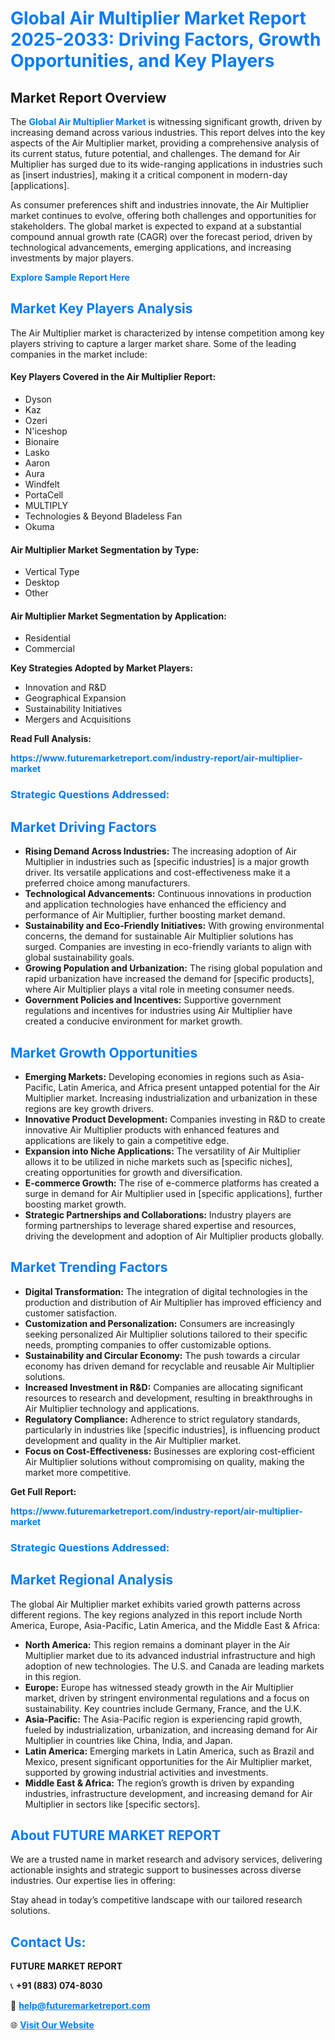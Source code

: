 <h1 style="color: #007BFF;">Global Air Multiplier Market Report 2025-2033: Driving Factors, Growth Opportunities, and Key Players</h1>

<section id="overview">
<h2>Market Report Overview</h2>
<p>The <a href="https://www.futuremarketreport.com/industry-report/air-multiplier-market" style="color: #007BFF; text-decoration: none;"><strong>Global Air Multiplier Market</strong></a> is witnessing significant growth, driven by increasing demand across various industries. This report delves into the key aspects of the Air Multiplier market, providing a comprehensive analysis of its current status, future potential, and challenges. The demand for Air Multiplier has surged due to its wide-ranging applications in industries such as [insert industries], making it a critical component in modern-day [applications].</p>
<p>As consumer preferences shift and industries innovate, the Air Multiplier market continues to evolve, offering both challenges and opportunities for stakeholders. The global market is expected to expand at a substantial compound annual growth rate (CAGR) over the forecast period, driven by technological advancements, emerging applications, and increasing investments by major players.</p>
</section>

<section id="overview">
<p><a href="https://www.futuremarketreport.com/request-sample/reportId=49017" style="color: #007BFF; text-decoration: none;"><strong>Explore Sample Report Here</strong></a></p>
</section>

<section id="key-players">
<h2 style="color: #007BFF;">Market Key Players Analysis</h2>
<p>The Air Multiplier market is characterized by intense competition among key players striving to capture a larger market share. Some of the leading companies in the market include:</p>
<h4>Key Players Covered in the Air Multiplier Report:</h4>
<ul><li>Dyson</li><li>Kaz</li><li>Ozeri</li><li>N&#039;iceshop</li><li>Bionaire</li><li>Lasko</li><li>Aaron</li><li>Aura</li><li>Windfelt</li><li>PortaCell</li><li>MULTIPLY</li><li>Technologies &amp; Beyond Bladeless Fan</li><li>Okuma</li></ul>
<h4>Air Multiplier Market Segmentation by Type:</h4>
<ul><li>Vertical Type</li><li>Desktop</li><li>Other</li></ul>

<h4>Air Multiplier Market Segmentation by Application:</h4>
<ul><li>Residential</li><li>Commercial</li></ul>
<p><strong>Key Strategies Adopted by Market Players:</strong></p>
<ul>
<li>Innovation and R&D</li>
<li>Geographical Expansion</li>
<li>Sustainability Initiatives</li>
<li>Mergers and Acquisitions</li>
</ul>
</section>

<section>
<p><strong>Read Full Analysis: </strong></p><a href="https://www.futuremarketreport.com/industry-report/air-multiplier-market" style="color: #007BFF; text-decoration: none;"><strong>https://www.futuremarketreport.com/industry-report/air-multiplier-market</strong></a>
<h3 style="color: #007BFF;">Strategic Questions Addressed:</h3>
</section>

<section id="driving-factors">
<h2 style="color: #007BFF;">Market Driving Factors</h2>
<ul>
<li><strong>Rising Demand Across Industries:</strong> The increasing adoption of Air Multiplier in industries such as [specific industries] is a major growth driver. Its versatile applications and cost-effectiveness make it a preferred choice among manufacturers.</li>
<li><strong>Technological Advancements:</strong> Continuous innovations in production and application technologies have enhanced the efficiency and performance of Air Multiplier, further boosting market demand.</li>
<li><strong>Sustainability and Eco-Friendly Initiatives:</strong> With growing environmental concerns, the demand for sustainable Air Multiplier solutions has surged. Companies are investing in eco-friendly variants to align with global sustainability goals.</li>
<li><strong>Growing Population and Urbanization:</strong> The rising global population and rapid urbanization have increased the demand for [specific products], where Air Multiplier plays a vital role in meeting consumer needs.</li>
<li><strong>Government Policies and Incentives:</strong> Supportive government regulations and incentives for industries using Air Multiplier have created a conducive environment for market growth.</li>
</ul>
</section>

<section id="growth-opportunities">
<h2 style="color: #007BFF;">Market Growth Opportunities</h2>
<ul>
<li><strong>Emerging Markets:</strong> Developing economies in regions such as Asia-Pacific, Latin America, and Africa present untapped potential for the Air Multiplier market. Increasing industrialization and urbanization in these regions are key growth drivers.</li>
<li><strong>Innovative Product Development:</strong> Companies investing in R&D to create innovative Air Multiplier products with enhanced features and applications are likely to gain a competitive edge.</li>
<li><strong>Expansion into Niche Applications:</strong> The versatility of Air Multiplier allows it to be utilized in niche markets such as [specific niches], creating opportunities for growth and diversification.</li>
<li><strong>E-commerce Growth:</strong> The rise of e-commerce platforms has created a surge in demand for Air Multiplier used in [specific applications], further boosting market growth.</li>
<li><strong>Strategic Partnerships and Collaborations:</strong> Industry players are forming partnerships to leverage shared expertise and resources, driving the development and adoption of Air Multiplier products globally.</li>
</ul>
</section>

<section id="trending-factors">
<h2 style="color: #007BFF;">Market Trending Factors</h2>
<ul>
<li><strong>Digital Transformation:</strong> The integration of digital technologies in the production and distribution of Air Multiplier has improved efficiency and customer satisfaction.</li>
<li><strong>Customization and Personalization:</strong> Consumers are increasingly seeking personalized Air Multiplier solutions tailored to their specific needs, prompting companies to offer customizable options.</li>
<li><strong>Sustainability and Circular Economy:</strong> The push towards a circular economy has driven demand for recyclable and reusable Air Multiplier solutions.</li>
<li><strong>Increased Investment in R&D:</strong> Companies are allocating significant resources to research and development, resulting in breakthroughs in Air Multiplier technology and applications.</li>
<li><strong>Regulatory Compliance:</strong> Adherence to strict regulatory standards, particularly in industries like [specific industries], is influencing product development and quality in the Air Multiplier market.</li>
<li><strong>Focus on Cost-Effectiveness:</strong> Businesses are exploring cost-efficient Air Multiplier solutions without compromising on quality, making the market more competitive.</li>
</ul>
</section>

<section>
<p><strong>Get Full Report: </strong></p><a href="https://www.futuremarketreport.com/industry-report/air-multiplier-market" style="color: #007BFF; text-decoration: none;"><strong>https://www.futuremarketreport.com/industry-report/air-multiplier-market</strong></a>
<h3 style="color: #007BFF;">Strategic Questions Addressed:</h3>
</section>


<section id="regional-analysis">
<h2 style="color: #007BFF;">Market Regional Analysis</h2>
<p>The global Air Multiplier market exhibits varied growth patterns across different regions. The key regions analyzed in this report include North America, Europe, Asia-Pacific, Latin America, and the Middle East & Africa:</p>
<ul>
<li><strong>North America:</strong> This region remains a dominant player in the Air Multiplier market due to its advanced industrial infrastructure and high adoption of new technologies. The U.S. and Canada are leading markets in this region.</li>
<li><strong>Europe:</strong> Europe has witnessed steady growth in the Air Multiplier market, driven by stringent environmental regulations and a focus on sustainability. Key countries include Germany, France, and the U.K.</li>
<li><strong>Asia-Pacific:</strong> The Asia-Pacific region is experiencing rapid growth, fueled by industrialization, urbanization, and increasing demand for Air Multiplier in countries like China, India, and Japan.</li>
<li><strong>Latin America:</strong> Emerging markets in Latin America, such as Brazil and Mexico, present significant opportunities for the Air Multiplier market, supported by growing industrial activities and investments.</li>
<li><strong>Middle East & Africa:</strong> The region’s growth is driven by expanding industries, infrastructure development, and increasing demand for Air Multiplier in sectors like [specific sectors].</li>
</ul>
</section>

<footer>
<h2 style="color: #007BFF;">About FUTURE MARKET REPORT</h2>
<p>We are a trusted name in market research and advisory services, delivering actionable insights and strategic support to businesses across diverse industries. Our expertise lies in offering:</p>

<p>Stay ahead in today’s competitive landscape with our tailored research solutions.</p>

<h2 style="color: #007BFF;">Contact Us:</h2>
<p><strong>FUTURE MARKET REPORT</strong></p>
<p>📞 <strong>+91 (883) 074-8030</strong></p>
<p>📧 <strong><a href="mailto:help@futuremarketreport.com" style="color: #007BFF;">help@futuremarketreport.com</a></strong></p>
<p>🌐 <strong><a href="https://www.futuremarketreport.com/" style="color: #007BFF;">Visit Our Website</a></strong></p>
</footer>